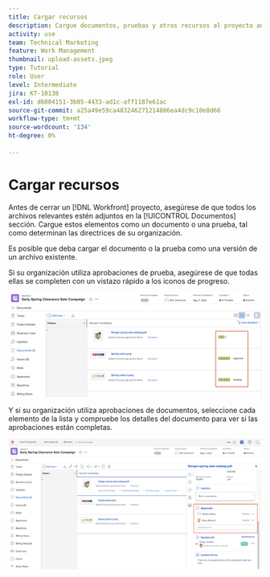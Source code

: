```yaml
---
title: Cargar recursos
description: Cargue documentos, pruebas y otros recursos al proyecto antes de cerrarlo para asegurarse de que todos los datos relevantes estén asociados con el proyecto.
activity: use
team: Technical Marketing
feature: Work Management
thumbnail: upload-assets.jpeg
type: Tutorial
role: User
level: Intermediate
jira: KT-10138
exl-id: d6004151-3b05-4433-ad1c-aff1187e61ac
source-git-commit: a25a49e59ca483246271214886ea4dc9c10e8d66
workflow-type: tm+mt
source-wordcount: '134'
ht-degree: 0%

---
```


# Cargar recursos

Antes de cerrar un [!DNL Workfront] proyecto, asegúrese de que todos los archivos relevantes estén adjuntos en la [!UICONTROL Documentos] sección. Cargue estos elementos como un documento o una prueba, tal como determinan las directrices de su organización.

Es posible que deba cargar el documento o la prueba como una versión de un archivo existente.

Si su organización utiliza aprobaciones de prueba, asegúrese de que todas ellas se completen con un vistazo rápido a los iconos de progreso.

![Página de documentos que muestra los iconos de progreso de prueba](assets/planner-fund-proof-progress-icons.png)

Y si su organización utiliza aprobaciones de documentos, seleccione cada elemento de la lista y compruebe los detalles del documento para ver si las aprobaciones están completas.

![Resumen lateral en la página Documentos que muestra la aprobación del documento](assets/planner-fund-document-approval.png)

<!---
learn more urls
Create proofs
Add new documents to Workfront
--->
